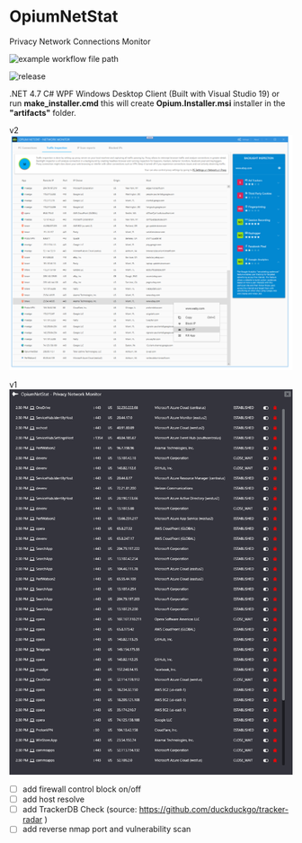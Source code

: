 # OpiumNetStat
Privacy Network Connections Monitor

![example workflow file path](https://github.com/i470/OpiumNetStat/workflows/OpiumNetStatInstaller/badge.svg)

![release](https://badgen.net/github/release/i470/OpiumNetStat/)

.NET 4.7 C# WPF Windows Desktop Client (Built with Visual Studio 19)
or run **make_installer.cmd** this will create **Opium.Installer.msi** installer in the **"artifacts"** folder.


v2
![Opium NetStat](https://github.com/i470/OpiumNetStat/blob/master/opium-netstat-0.0.0.5.PNG "Privacy Connections Monitor and Firewall v2")

v1
![Opium NetStat](https://github.com/i470/OpiumNetStat/blob/master/wpf-opium-netstat-network-monitor-privacy-firewall-dark.png "Privacy Connections Monitor and Firewall")

- [ ] add firewall control block on/off
- [ ] add host resolve
- [ ] add TrackerDB Check (source: https://github.com/duckduckgo/tracker-radar )
- [ ] add reverse nmap port and vulnerability scan
